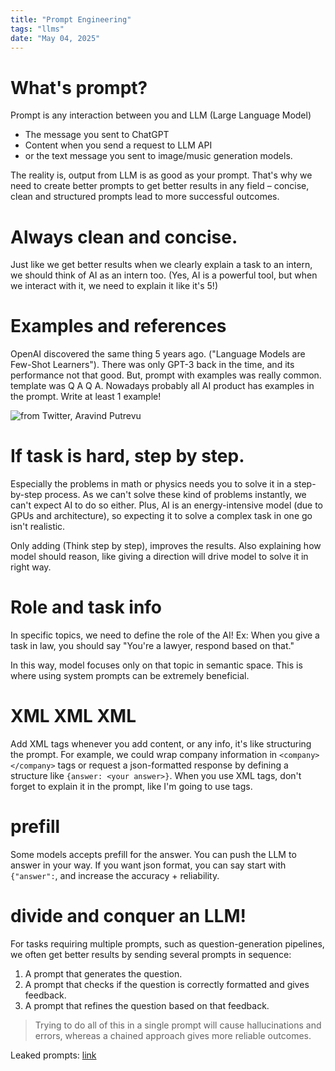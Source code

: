```yaml
---
title: "Prompt Engineering"
tags: "llms"
date: "May 04, 2025"
---
```


# What's prompt?

Prompt is any interaction between you and LLM (Large Language Model)

- The message you sent to ChatGPT
- Content when you send a request to LLM API
- or the text message you sent to image/music generation models.

The reality is, output from LLM is as good as your prompt. That's why we need to create better prompts to get better results in any field – concise, clean and structured prompts lead to more successful outcomes.

# Always clean and concise. 

Just like we get better results when we clearly explain a task to an intern, we should think of AI as an intern too. (Yes, AI is a powerful tool, but when we interact with it, we need to explain it like it's 5!)

# Examples and references

OpenAI discovered the same thing 5 years ago. ("Language Models are Few-Shot Learners"). There was only GPT-3 back in the time, and its performance not that good. But, prompt with examples was really common. template was Q A Q A. Nowadays probably all AI product has examples in the prompt. Write at least 1 example!

![from Twitter, Aravind Putrevu](/images/prompt-ex.jpeg)

# If task is hard, step by step.

Especially the problems in math or physics needs you to solve it in a step-by-step process. As we can't solve these kind of problems instantly, we can't expect AI to do so either. Plus, AI is an energy-intensive model (due to GPUs and architecture), so expecting it to solve a complex task in one go isn't realistic.

Only adding (Think step by step), improves the results. Also explaining how model should reason, like giving a direction will drive model to solve it in right way.

# Role and task info

In specific topics, we need to define the role of the AI! Ex: When you give a task in law, you should say "You're a lawyer, respond based on that."

In this way, model focuses only on that topic in semantic space. This is where using system prompts can be extremely beneficial.

# XML XML XML 

Add XML tags whenever you add content, or any info, it's like structuring the prompt. For example, we could wrap company information in `<company></company>` tags or request a json-formatted response by defining a structure like `{answer: <your answer>}`. When you use XML tags, don't forget to explain it in the prompt, like I'm going to use <company> tags.

# prefill

Some models accepts prefill for the answer. You can push the LLM to answer in your way. If you want json format, you can say start with `{"answer":`, and increase the accuracy + reliability.

# divide and conquer an LLM!

For tasks requiring multiple prompts, such as question-generation pipelines, we often get better results by sending several prompts in sequence:

1. A prompt that generates the question.
2. A prompt that checks if the question is correctly formatted and gives feedback.
3. A prompt that refines the question based on that feedback.

> Trying to do all of this in a single prompt will cause hallucinations and errors, whereas a chained approach gives more reliable outcomes.

Leaked prompts: [link](https://github.com/jujumilk3/leaked-system-prompts)
